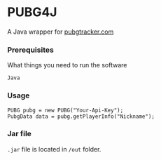 # PUBG4J
A Java wrapper for [pubgtracker.com](https://pubgtracker.com/)


### Prerequisites

What things you need to run the software

```
Java
```

### Usage

```
PUBG pubg = new PUBG("Your-Api-Key");
PubgData data = pubg.getPlayerInfo("Nickname");
```
### Jar file

`.jar` file is located in `/out` folder.

